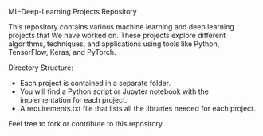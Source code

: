 ML-Deep-Learning Projects Repository

This repository contains various machine learning and deep learning projects that We have worked on. These projects explore different algorithms, techniques, and applications using tools like Python, TensorFlow, Keras, and PyTorch.

Directory Structure:
- Each project is contained in a separate folder.
- You will find a Python script or Jupyter notebook with the implementation for each project.
- A requirements.txt file that lists all the libraries needed for each project.

Feel free to fork or contribute to this repository. 

